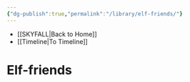 ```yaml
---
{"dg-publish":true,"permalink":"/library/elf-friends/"}
---
```


- [[SKYFALL\|Back to Home]]
- [[Timeline\|To Timeline]]

# Elf-friends

